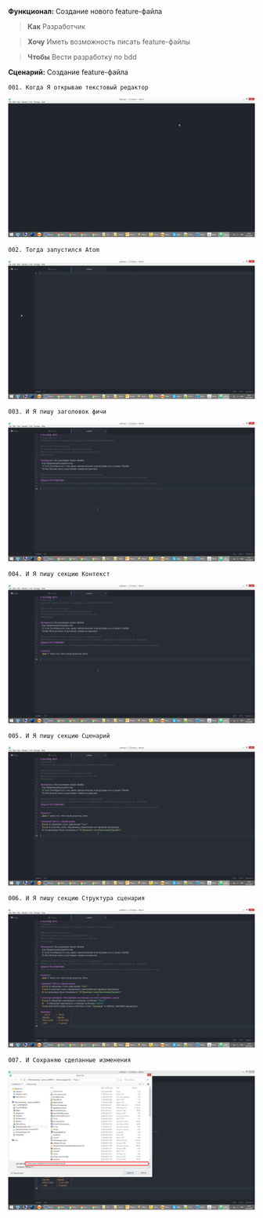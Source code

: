 **Функционал:** Создание нового feature-файла

> **Как** Разработчик

> **Хочу** Иметь возможность писать feature-файлы

> **Чтобы** Вести разработку по bdd


**Сценарий:** Создание feature-файла

	001. Когда Я открываю текстовый редактор
<img src=Док-ПримерНаписанияФичи/Док-ПримерНаписанияФичи_1_Создание_feature-файла_001.png>

	002. Тогда запустился Atom
<img src=Док-ПримерНаписанияФичи/Док-ПримерНаписанияФичи_2_Создание_feature-файла_002.png>

	003. И Я пишу заголовок фичи
<img src=Док-ПримерНаписанияФичи/Док-ПримерНаписанияФичи_3_Создание_feature-файла_003.png>

	004. И Я пишу секцию Контекст
<img src=Док-ПримерНаписанияФичи/Док-ПримерНаписанияФичи_4_Создание_feature-файла_004.png>

	005. И Я пишу секцию Сценарий
<img src=Док-ПримерНаписанияФичи/Док-ПримерНаписанияФичи_5_Создание_feature-файла_005.png>

	006. И Я пишу секцию Структура сценария
<img src=Док-ПримерНаписанияФичи/Док-ПримерНаписанияФичи_6_Создание_feature-файла_006.png>

	007. И Сохраняю сделанные изменения
<img src=Док-ПримерНаписанияФичи/Док-ПримерНаписанияФичи_7_Создание_feature-файла_007.png>
